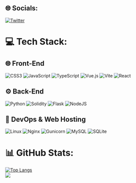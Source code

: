 ## 🌐 Socials:
[![Twitter](https://img.shields.io/badge/Twitter-%231DA1F2.svg?logo=Twitter&logoColor=white)](https://twitter.com/draffilog) 

# 💻 Tech Stack:

## 🌐 Front-End
![CSS3](https://img.shields.io/badge/css3-%231572B6.svg?style=flat&logo=css3&logoColor=white) 
![JavaScript](https://img.shields.io/badge/javascript-%23323330.svg?style=flat&logo=javascript&logoColor=%23F7DF1E) 
![TypeScript](https://img.shields.io/badge/typescript-%23007ACC.svg?style=flat&logo=typescript&logoColor=white) 
![Vue.js](https://img.shields.io/badge/vuejs-%2335495e.svg?style=flat&logo=vue-dot-js&logoColor=%234FC08D)
![Vite](https://img.shields.io/badge/vite-%23646CFF.svg?style=flat&logo=vite&logoColor=white)
![React](https://img.shields.io/badge/react-%2320232a.svg?style=flat&logo=react&logoColor=%2361DAFB)

## ⚙️ Back-End
![Python](https://img.shields.io/badge/python-3670A0?style=flat&logo=python&logoColor=ffdd54) 
![Solidity](https://img.shields.io/badge/Solidity-%23363636.svg?style=flat&logo=solidity&logoColor=white) 
![Flask](https://img.shields.io/badge/flask-%23000.svg?style=flat&logo=flask&logoColor=white) 
![NodeJS](https://img.shields.io/badge/node.js-6DA55F?style=flat&logo=node.js&logoColor=white) 

## 🔧 DevOps & Web Hosting
![Linux](https://img.shields.io/badge/Linux-FCC624?style=flat&logo=linux&logoColor=black) 
![Nginx](https://img.shields.io/badge/nginx-%23009639.svg?style=flat&logo=nginx&logoColor=white) 
![Gunicorn](https://img.shields.io/badge/gunicorn-%2300BFFF.svg?style=flat&logo=gunicorn&logoColor=white)
![MySQL](https://img.shields.io/badge/mysql-%2300f.svg?style=flat&logo=mysql&logoColor=white) 
![SQLite](https://img.shields.io/badge/sqlite-%2307405e.svg?style=flat&logo=sqlite&logoColor=white)




# 📊 GitHub Stats:
[![Top Langs](https://github-readme-stats.vercel.app/api/top-langs/?username=draffilog&layout=compact&theme=nightowl&hide_border=false)](https://github.com/anuraghazra/github-readme-stats)<br/>
![](https://github-readme-streak-stats.herokuapp.com/?user=draffilog&theme=nightowl&hide_border=false)<br/>


